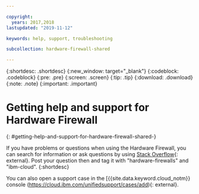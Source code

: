 ```yaml
---

copyright:
  years: 2017,2018
lastupdated: "2019-11-12"

keywords: help, support, troubleshooting

subcollection: hardware-firewall-shared

---
```


{:shortdesc: .shortdesc}
{:new_window: target="_blank"}
{:codeblock: .codeblock}
{:pre: .pre}
{:screen: .screen}
{:tip: .tip}
{:download: .download}
{:note: .note}
{:important: .important}

# Getting help and support for Hardware Firewall
{: #getting-help-and-support-for-hardware-firewall-shared-}

If you have problems or questions when using the Hardware Firewall, you can search for information or ask questions by using [Stack Overflow](https://stackoverflow.com/search?q=dl+ibm-cloud){: external}. Post your question then and tag it with "hardware-firewalls" and "ibm-cloud".
{:shortdesc}

You can also open a support case in the [{{site.data.keyword.cloud_notm}} console (https://cloud.ibm.com/unifiedsupport/cases/add){: external}.
